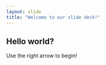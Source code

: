 ```yaml
---
layout: slide
title: "Welcome to our slide deck!"
---
```

## Hello world?
Use the right arrow to begin!
